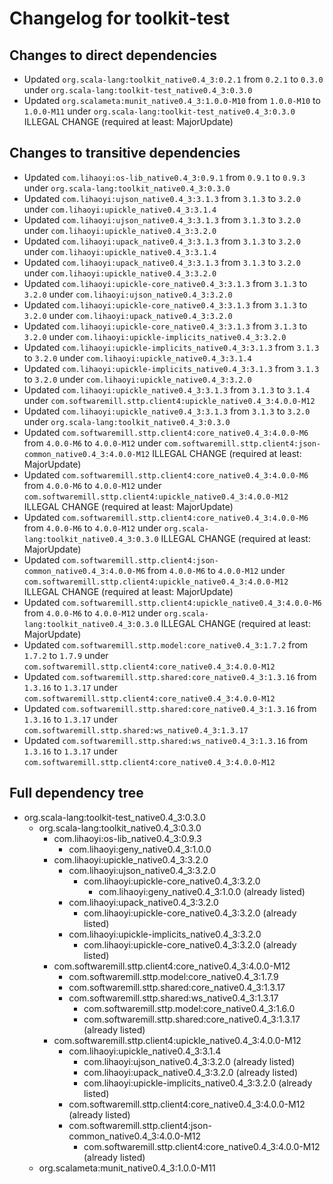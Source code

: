 # Changelog for toolkit-test

## Changes to direct dependencies
 - Updated `org.scala-lang:toolkit_native0.4_3:0.2.1` from `0.2.1` to `0.3.0` under `org.scala-lang:toolkit-test_native0.4_3:0.3.0`
 - Updated `org.scalameta:munit_native0.4_3:1.0.0-M10` from `1.0.0-M10` to `1.0.0-M11` under `org.scala-lang:toolkit-test_native0.4_3:0.3.0` ILLEGAL CHANGE (required at least: MajorUpdate)

## Changes to transitive dependencies
 - Updated `com.lihaoyi:os-lib_native0.4_3:0.9.1` from `0.9.1` to `0.9.3` under `org.scala-lang:toolkit_native0.4_3:0.3.0`
 - Updated `com.lihaoyi:ujson_native0.4_3:3.1.3` from `3.1.3` to `3.2.0` under `com.lihaoyi:upickle_native0.4_3:3.1.4`
 - Updated `com.lihaoyi:ujson_native0.4_3:3.1.3` from `3.1.3` to `3.2.0` under `com.lihaoyi:upickle_native0.4_3:3.2.0`
 - Updated `com.lihaoyi:upack_native0.4_3:3.1.3` from `3.1.3` to `3.2.0` under `com.lihaoyi:upickle_native0.4_3:3.1.4`
 - Updated `com.lihaoyi:upack_native0.4_3:3.1.3` from `3.1.3` to `3.2.0` under `com.lihaoyi:upickle_native0.4_3:3.2.0`
 - Updated `com.lihaoyi:upickle-core_native0.4_3:3.1.3` from `3.1.3` to `3.2.0` under `com.lihaoyi:ujson_native0.4_3:3.2.0`
 - Updated `com.lihaoyi:upickle-core_native0.4_3:3.1.3` from `3.1.3` to `3.2.0` under `com.lihaoyi:upack_native0.4_3:3.2.0`
 - Updated `com.lihaoyi:upickle-core_native0.4_3:3.1.3` from `3.1.3` to `3.2.0` under `com.lihaoyi:upickle-implicits_native0.4_3:3.2.0`
 - Updated `com.lihaoyi:upickle-implicits_native0.4_3:3.1.3` from `3.1.3` to `3.2.0` under `com.lihaoyi:upickle_native0.4_3:3.1.4`
 - Updated `com.lihaoyi:upickle-implicits_native0.4_3:3.1.3` from `3.1.3` to `3.2.0` under `com.lihaoyi:upickle_native0.4_3:3.2.0`
 - Updated `com.lihaoyi:upickle_native0.4_3:3.1.3` from `3.1.3` to `3.1.4` under `com.softwaremill.sttp.client4:upickle_native0.4_3:4.0.0-M12`
 - Updated `com.lihaoyi:upickle_native0.4_3:3.1.3` from `3.1.3` to `3.2.0` under `org.scala-lang:toolkit_native0.4_3:0.3.0`
 - Updated `com.softwaremill.sttp.client4:core_native0.4_3:4.0.0-M6` from `4.0.0-M6` to `4.0.0-M12` under `com.softwaremill.sttp.client4:json-common_native0.4_3:4.0.0-M12` ILLEGAL CHANGE (required at least: MajorUpdate)
 - Updated `com.softwaremill.sttp.client4:core_native0.4_3:4.0.0-M6` from `4.0.0-M6` to `4.0.0-M12` under `com.softwaremill.sttp.client4:upickle_native0.4_3:4.0.0-M12` ILLEGAL CHANGE (required at least: MajorUpdate)
 - Updated `com.softwaremill.sttp.client4:core_native0.4_3:4.0.0-M6` from `4.0.0-M6` to `4.0.0-M12` under `org.scala-lang:toolkit_native0.4_3:0.3.0` ILLEGAL CHANGE (required at least: MajorUpdate)
 - Updated `com.softwaremill.sttp.client4:json-common_native0.4_3:4.0.0-M6` from `4.0.0-M6` to `4.0.0-M12` under `com.softwaremill.sttp.client4:upickle_native0.4_3:4.0.0-M12` ILLEGAL CHANGE (required at least: MajorUpdate)
 - Updated `com.softwaremill.sttp.client4:upickle_native0.4_3:4.0.0-M6` from `4.0.0-M6` to `4.0.0-M12` under `org.scala-lang:toolkit_native0.4_3:0.3.0` ILLEGAL CHANGE (required at least: MajorUpdate)
 - Updated `com.softwaremill.sttp.model:core_native0.4_3:1.7.2` from `1.7.2` to `1.7.9` under `com.softwaremill.sttp.client4:core_native0.4_3:4.0.0-M12`
 - Updated `com.softwaremill.sttp.shared:core_native0.4_3:1.3.16` from `1.3.16` to `1.3.17` under `com.softwaremill.sttp.client4:core_native0.4_3:4.0.0-M12`
 - Updated `com.softwaremill.sttp.shared:core_native0.4_3:1.3.16` from `1.3.16` to `1.3.17` under `com.softwaremill.sttp.shared:ws_native0.4_3:1.3.17`
 - Updated `com.softwaremill.sttp.shared:ws_native0.4_3:1.3.16` from `1.3.16` to `1.3.17` under `com.softwaremill.sttp.client4:core_native0.4_3:4.0.0-M12`

## Full dependency tree

 - org.scala-lang:toolkit-test_native0.4_3:0.3.0
   - org.scala-lang:toolkit_native0.4_3:0.3.0
     - com.lihaoyi:os-lib_native0.4_3:0.9.3
       - com.lihaoyi:geny_native0.4_3:1.0.0
     - com.lihaoyi:upickle_native0.4_3:3.2.0
       - com.lihaoyi:ujson_native0.4_3:3.2.0
         - com.lihaoyi:upickle-core_native0.4_3:3.2.0
           - com.lihaoyi:geny_native0.4_3:1.0.0 (already listed)
       - com.lihaoyi:upack_native0.4_3:3.2.0
         - com.lihaoyi:upickle-core_native0.4_3:3.2.0 (already listed)
       - com.lihaoyi:upickle-implicits_native0.4_3:3.2.0
         - com.lihaoyi:upickle-core_native0.4_3:3.2.0 (already listed)
     - com.softwaremill.sttp.client4:core_native0.4_3:4.0.0-M12
       - com.softwaremill.sttp.model:core_native0.4_3:1.7.9
       - com.softwaremill.sttp.shared:core_native0.4_3:1.3.17
       - com.softwaremill.sttp.shared:ws_native0.4_3:1.3.17
         - com.softwaremill.sttp.model:core_native0.4_3:1.6.0
         - com.softwaremill.sttp.shared:core_native0.4_3:1.3.17 (already listed)
     - com.softwaremill.sttp.client4:upickle_native0.4_3:4.0.0-M12
       - com.lihaoyi:upickle_native0.4_3:3.1.4
         - com.lihaoyi:ujson_native0.4_3:3.2.0 (already listed)
         - com.lihaoyi:upack_native0.4_3:3.2.0 (already listed)
         - com.lihaoyi:upickle-implicits_native0.4_3:3.2.0 (already listed)
       - com.softwaremill.sttp.client4:core_native0.4_3:4.0.0-M12 (already listed)
       - com.softwaremill.sttp.client4:json-common_native0.4_3:4.0.0-M12
         - com.softwaremill.sttp.client4:core_native0.4_3:4.0.0-M12 (already listed)
   - org.scalameta:munit_native0.4_3:1.0.0-M11
